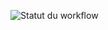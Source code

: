 ![Statut du workflow](https://github.com/Mody9156/Rebonnte_P16DAIOS/actions/workflows/ci.yml/badge.svg)

